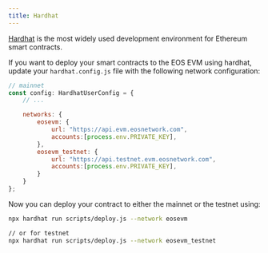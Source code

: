 ```yaml
---
title: Hardhat
---
```


[Hardhat](https://hardhat.org/) is the most widely used development environment for Ethereum smart contracts.

If you want to deploy your smart contracts to the EOS EVM using hardhat, update your `hardhat.config.js` file 
with the following network configuration:

```javascript
// mainnet
const config: HardhatUserConfig = {
    // ...

    networks: {
        eosevm: {
            url: "https://api.evm.eosnetwork.com",
            accounts:[process.env.PRIVATE_KEY],
        },
        eosevm_testnet: {
            url: "https://api.testnet.evm.eosnetwork.com",
            accounts:[process.env.PRIVATE_KEY],
        }
    }
};
```

Now you can deploy your contract to either the mainnet or the testnet using:

```bash
npx hardhat run scripts/deploy.js --network eosevm

// or for testnet
npx hardhat run scripts/deploy.js --network eosevm_testnet
```
